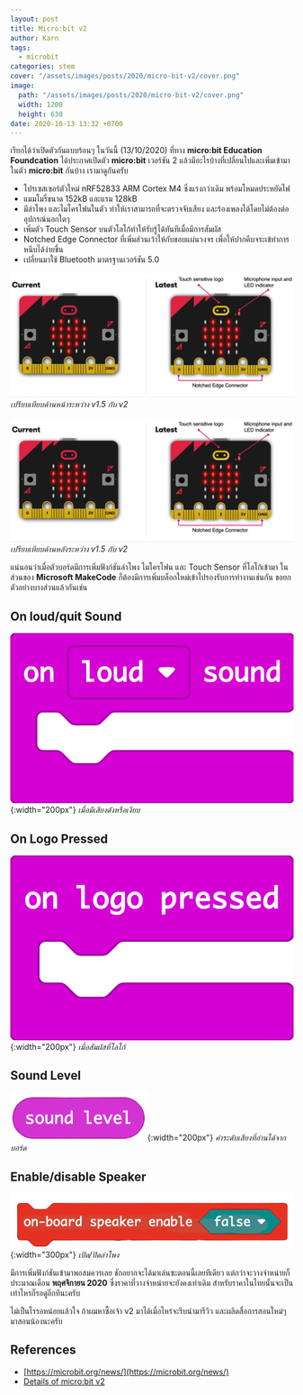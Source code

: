 ```yaml
---
layout: post
title: Micro:bit v2
author: Karn
tags:
  - microbit
categories: stem
cover: "/assets/images/posts/2020/micro-bit-v2/cover.png"
image:
  path: "/assets/images/posts/2020/micro-bit-v2/cover.png"
  width: 1200
  height: 630
date: 2020-10-13 13:32 +0700
---
```

เรียกได้ว่าเปิดตัวกันแบบร้อนๆ ในวันนี้ (13/10/2020) ที่ทาง **micro:bit Education Foundcation** ได้ประกาศเปิดตัว **micro:bit** เวอร์ชัน 2 แล้วมีอะไรบ้างที่เปลี่ยนไปและเพิ่มเข้ามาในตัว **micro:bit** กันบ้าง เรามาดูกันครับ

- โปรเซสเซอร์ตัวใหม่ nRF52833 ARM Cortex M4 ซึ่งแรงกว่าเดิม พร้อมโหมดประหยัดไฟ
- แมมโมรี่ขนาด 152kB และแรม 128kB
- มีลำโพง และไมโครโฟนในตัว ทำให้เราสามารถที่จะตรวจจับเสียง และร้องเพลงได้โดยไม่ต้องต่ออุปกรณ์นอกใดๆ
- เพิ่มตัว Touch Sensor บนตัวโลโก้ทำให้รับรู้ได้ทันทีเมื่อมีการสัมผัส
- Notched Edge Connector ที่เพิ่มส่วนเว้าให้กับขอบแผ่นวงจร เพื่อให้ปากคีบจระเข้ทำการหนีบได้ง่ายขึ้น
- เปลี่ยนมาใช้ Bluetooth มาตรฐานเวอร์ชัน 5.0<!--more-->

![Front](/assets/images/posts/2020/micro-bit-v2/comparison-front.png)
*เปรียบเทียบด้านหน้าระหว่าง v1.5 กับ v2*

![Back](/assets/images/posts/2020/micro-bit-v2/comparison-front.png)
*เปรียบเทียบด้านหลังระหว่าง v1.5 กับ v2*

แน่นอนว่าเมื่อตัวบอร์ดมีการเพิ่มฟังก์ชันลำโพง ไมโครโฟน และ Touch Sensor ที่โลโก้เข้ามา ในส่วนของ **Microsoft MakeCode** ก็ต้องมีการเพิ่มบล็อกใหม่เข้าไปรองรับการทำงานเช่นกัน ขอยกตัวอย่างบางส่วนแล้วกันเช่น

## On loud/quit Sound

![Logo Pressed](/assets/images/posts/2020/micro-bit-v2/loudsound.png){:width="200px"}
*เมื่อมีเสียงดังหรือเงียบ*

## On Logo Pressed

![Logo Pressed](/assets/images/posts/2020/micro-bit-v2/onLogoPressed.png){:width="200px"}
*เมื่อสัมผัสที่โลโก้*

## Sound Level

![Sound Level](/assets/images/posts/2020/micro-bit-v2/soundLevel.png){:width="200px"}
*ค่าระดับเสียงที่อ่านได้จากบอร์ด*

## Enable/disable Speaker

![Enable/disable Speaker](/assets/images/posts/2020/micro-bit-v2/speakerEnabled.png){:width="300px"}
*เปิด/ปิดลำโพง*

มีการเพิ่มฟังก์ชันเข้ามาพอสมควรเลย ชักอยากจะได้มาเล่นซะตอนนี้เลยทีเดียว แต่กว่าจะวางจำหน่ายก็ประมาณเดือน **พฤศจิกายน 2020** ซึ่งราคาที่วางจำหน่ายจะยังคงเท่าเดิม สำหรับราคาในไทยนั้นจะเป็นเท่าไหรก็รอดูอีกทีนะครับ

ไม่เป็นไรรอหน่อยแล้วใจ ถ้าผมหาซื้อเจ้า v2 มาได้เมื่อไหร่จะรีบนำมารีวิว และผลิดสื่อการสอนใหม่ๆ มาสอนน้องนะครับ

## References
- [https://microbit.org/news/](https://microbit.org/news/)
- [Details of micro:bit v2](https://tech.microbit.org/latest-revision/#overview)
